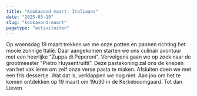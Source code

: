 ```yaml
---
title: "Kookavond maart: Italiaans"
date: "2025-03-19"
slug: "kookavond-maart"
pagetype: "activiteiten"
---
```


Op woensdag 19 maart trekken we me onze potten en pannen richting het mooie zonnige Italië. Daar aangekomen starten we ons culinair avontuur met een heerlijke "Zuppa di Peperoni". Vervolgens gaan we op zoek naar de grootmeester "Pietro Huysentruitti". Deze pastakoning zal ons de knepen van het vak leren om zelf onze verse pasta te maken. Afsluiten doen we met een fris dessertje. Wat dat is, verklappen we nog niet. Aan jou om het te komen ontdekken op 19 maart om 19u30 in de Kerkeboomgaard. 
Tot dan 
Lieven 
